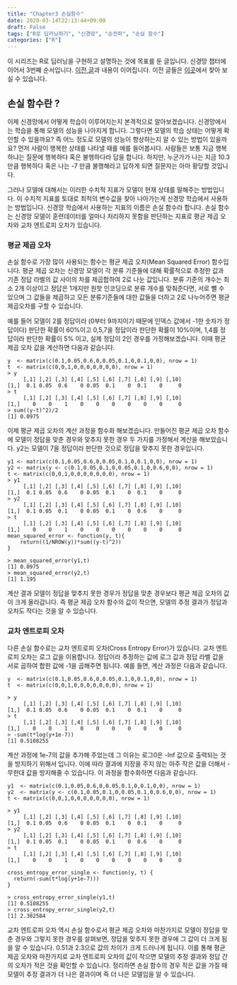 ```yaml
---
title: "Chapter3 손실함수"
date: 2020-03-14T22:13:44+09:00
draft: False
tags: ["R로 딥러닝하기", "신경망", "순전파", "손실 함수"]
categories: ["R"]
---
```


이 시리즈는 R로 딥러닝을 구현하고 설명하는 것에 목표를 둔 글입니다. 신경망 챕터에 이어서 3번째 순서입니다. [이전 글](https://choosunsick.github.io/post/neural_network_1/)과 내용이 이어집니다. 이전 글들은 [이곳](https://choosunsick.github.io/post/contents_list/)에서 찾아 보실 수 있습니다.

## 손실 함수란 ?

이제 신경망에서 어떻게 학습이 이루어지는지 본격적으로 알아보겠습니다. 신경망에서는 학습을 통해 모델의 성능을 나아지게 합니다. 그렇다면 모델의 학습 상태는 어떻게 확인할 수 있을까요? 즉 어느 정도로 모델의 성능이 향상하는지 알 수 있는 방법이 있을까요? 먼저 사람이 행복한 상태를 나타낼 때를 예를 들어봅시다. 사람들은 보통 지금 행복하냐는 질문에 행복하다 혹은 불행하다라 답을 합니다. 하지만, 누군가가 나는 지금 10.3 만큼 행복하다 혹은 나는 -7 만큼 불행해라고 답하게 되면 질문자는 아마 황당할 것입니다.

그러나 모델에 대해서는 이러한 수치적 지표가 모델이 현재 상태를 말해주는 방법입니다. 이 수치적 지표를 토대로 최적의 변수값을 찾아 나아가는게 신경망 학습에서 사용하는 방법입니다. 신경망 학습에서 사용하는 지표의 이름은 손실 함수라 합니다. 손실 함수는 신경망 모델이 훈련데이터를 얼마나 처리하지 못함을 판단하는 지표로 평균 제곱 오차와 교차 엔트로피 오차가 있습니다.

### 평균 제곱 오차

손실 함수로 가장 많이 사용되는 함수는 평균 제곱 오차(Mean Squared Error) 함수입니다. 평균 제곱 오차는 신경망 모델이 각 분류 기준들에 대해 확률적으로 추정한 값과 기존 정답 라벨의 값 사이의 차를 제곱합하여 2로 나눈 값입니다. 분류 기준의 개수는 최소 2개 이상이고 정답은 1개지만 원핫 인코딩으로 분류 개수를 맞춰준다면, 서로 뺄 수 있으며 그 값들을 제곱하고 모든 분류기준들에 대한 값들을 더하고 2로 나누어주면 평균제곱오차를 구할 수 있습니다.

예를 들어 모델이 2를 정답이라 (0부터 9까지이기 때문에 인덱스 값에서 -1한 숫자가 정답이다) 판단한 확률이 60%이고 0,5,7을 정답이라 판단한 확률이 10%이며, 1,4를 정답이라 판단한 확률이 5% 이고, 실제 정답이 2인 경우를 가정해보겠습니다. 이때 평균 제곱 오차 값을 계산하면 다음과 같습니다.

```{r}
y  <- matrix(c(0.1,0.05,0.6,0,0.05,0.1,0,0.1,0,0), nrow = 1)
t  <- matrix(c(0,0,1,0,0,0,0,0,0,0), nrow = 1)
> y
     [,1] [,2] [,3] [,4] [,5] [,6] [,7] [,8] [,9] [,10]
[1,]  0.1 0.05  0.6    0 0.05  0.1    0  0.1    0     0
> t
     [,1] [,2] [,3] [,4] [,5] [,6] [,7] [,8] [,9] [,10]
[1,]    0    0    1    0    0    0    0    0    0     0
> sum((y-t)^2)/2
[1] 0.0975
```

이제 평균 제곱 오차의 계산 과정을 함수화 해보겠습니다. 만들어진 평균 제곱 오차 함수에 모델이 정답을 맞춘 경우와 맞추지 못한 경우 두 가지를 가정해서 계산을 해보았습니다. y2는 모델이 7을 정답이라 판단한 것으로 정답을 맞추지 못한 경우입니다.

```{r}
y1 <- matrix(c(0.1,0.05,0.6,0,0.05,0.1,0,0.1,0,0), nrow = 1)
y2 <- matrix(y <- c(0.1,0.05,0.1,0,0.05,0.1,0,0.6,0,0), nrow = 1)
t <- matrix(c(0,0,1,0,0,0,0,0,0,0), nrow = 1)
> y1
     [,1] [,2] [,3] [,4] [,5] [,6] [,7] [,8] [,9] [,10]
[1,]  0.1 0.05  0.6    0 0.05  0.1    0  0.1    0     0
> y2
     [,1] [,2] [,3] [,4] [,5] [,6] [,7] [,8] [,9] [,10]
[1,]  0.1 0.05  0.1    0 0.05  0.1    0  0.6    0     0
> t
     [,1] [,2] [,3] [,4] [,5] [,6] [,7] [,8] [,9] [,10]
[1,]    0    0    1    0    0    0    0    0    0     0
mean_squared_error <- function(y, t){
    return((1/NROW(y))*sum((y-t)^2))
}

> mean_squared_error(y1,t)
[1] 0.0975
> mean_squared_error(y2,t)
[1] 1.195

```

계산 결과 모델이 정답을 맞추지 못한 경우가 정답을 맞춘 경우보다 평균 제곱 오차의 값이 크게 올라갑니다. 즉 평균 제곱 오차 함수의 값이 작으면, 모델의 추정 결과가 정답과 오차도 작다는 것을 알 수 있습니다.

### 교차 엔트로피 오차

다른 손실 함수로는 교차 엔트로피 오차(Cross Entropy Error)가 있습니다. 교차 엔트로피 오차는 로그 값을 이용합니다. 정답이라 추정하는 값에 로그 값과 정답 라벨 값을 서로 곱하여 합한 값에 -1을 곱해주면 됩니다. 예를 들면, 계산 과정은 다음과 같습니다.

```{r}
y  <- matrix(c(0.1,0.05,0.6,0,0.05,0.1,0,0.1,0,0), nrow = 1)
t  <- matrix(c(0,0,1,0,0,0,0,0,0,0), nrow = 1)

> y
     [,1] [,2] [,3] [,4] [,5] [,6] [,7] [,8] [,9] [,10]
[1,]  0.1 0.05  0.6    0 0.05  0.1    0  0.1    0     0
> t
     [,1] [,2] [,3] [,4] [,5] [,6] [,7] [,8] [,9] [,10]
[1,]    0    0    1    0    0    0    0    0    0     0
> -sum(t*log(y+1e-7))
[1] 0.5108255
```

계산 과정에 1e-7의 값을 추가해 주었는데 그 이유는 로그0은 -Inf 값으로 출력되는 것을 방지하기 위해서 입니다. 이에 따라 결과에 지장을 주지 않는 아주 작은 값을 더해서 -무한대 값을 방지해줄 수 있습니다. 이 과정을 함수화하면 다음과 같습니다.

```{r}
y1  <- matrix(c(0.1,0.05,0.6,0,0.05,0.1,0,0.1,0,0), nrow = 1)
y2  <- matrix(y <- c(0.1,0.05,0.1,0,0.05,0.1,0,0.6,0,0), nrow = 1)
t <- matrix(c(0,0,1,0,0,0,0,0,0,0), nrow = 1)

> y1
     [,1] [,2] [,3] [,4] [,5] [,6] [,7] [,8] [,9] [,10]
[1,]  0.1 0.05  0.6    0 0.05  0.1    0  0.1    0     0
> y2
     [,1] [,2] [,3] [,4] [,5] [,6] [,7] [,8] [,9] [,10]
[1,]  0.1 0.05  0.1    0 0.05  0.1    0  0.6    0     0
> t
     [,1] [,2] [,3] [,4] [,5] [,6] [,7] [,8] [,9] [,10]
[1,]    0    0    1    0    0    0    0    0    0     0

cross_entropy_error_single <- function(y, t) {
  return(-sum(t*log(y+1e-7)))
}

> cross_entropy_error_single(y1,t)
[1] 0.5108255
> cross_entropy_error_single(y2,t)
[1] 2.302584

```

교차 엔트로피 오차 역시 손실 함수로서 평균 제곱 오차와 마찬가지로 모델이 정답을 맞춘 경우와 그렇지 못한 경우를 살펴보면, 정답을 맞추지 못한 경우에 그 값이 더 크게 됨을 알 수 있습니다. 0.51과 2.3으로 값의 차이가 크게 드러나게 됩니다. 이를 통해 평균 제곱 오차와 마찬가지로 교차 엔트로피 오차의 값이 작으면 모델의 추정 결과와 정답 간의 오차가 적은 것을 확인할 수 있습니다. 정리하면 손실 함수의 경우 작은 값을 가질 때 모델이 추정 결과가 더 나은 결과이며 즉 더 나은 모델임을 알 수 있습니다.  
